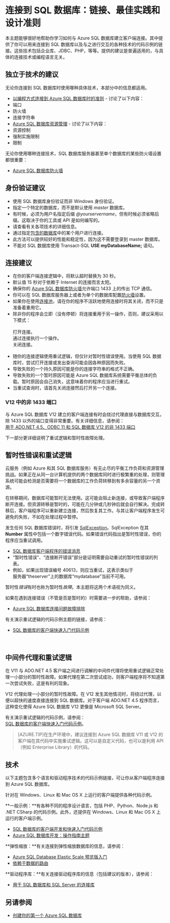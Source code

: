 <properties 
	pageTitle="连接到 SQL 数据库：链接、最佳实践和设计准则" 
	description="一个入门主题，其中收集了通过 ADO.NET 和 PHP 等技术连接到 Azure SQL 数据库的客户端程序的相关链接和建议。" 
	services="sql-database" 
	documentationCenter="" 
	authors="MightyPen" 
	manager="jeffreyg" 
	editor=""/>


<tags 
	ms.service="sql-database" 
	ms.date="08/05/2015" 
	wacn.date="09/15/2015"/>


# 连接到 SQL 数据库：链接、最佳实践和设计准则


本主题能够很好地帮助你学习如何与 Azure SQL 数据库建立客户端连接。其中提供了你可以用来连接到 SQL 数据库以及与之进行交互的各种技术的代码示例的链接。这些技术包括企业库、JDBC、PHP，等等。提供的建议是普遍适用的，与具体的连接技术或编程语言无关。


## 独立于技术的建议


无论你连接到 SQL 数据库时使用哪种具体技术，本部分中的信息都适用。


- [以编程方式连接到 Azure SQL 数据库时的准则](https://msdn.microsoft.com/zh-CN/library/azure/ee336282.aspx) - 讨论了以下内容：
 - 端口
 - 防火墙
 - 连接字符串
- [Azure SQL 数据库资源管理](https://msdn.microsoft.com/zh-CN/library/azure/dn338083.aspx) - 讨论了以下内容：
 - 资源控制
 - 强制实施限制
 - 限制


无论你使用哪种连接技术，SQL 数据库服务器甚至单个数据库的某些防火墙设置都很重要：


- [Azure SQL 数据库防火墙](https://msdn.microsoft.com/zh-CN/library/azure/ee621782.aspx)


## 身份验证建议


- 使用 SQL 数据库身份验证而非 Windows 身份验证。
- 指定一个特定的数据库，而不是默认使用 *master* 数据库。
- 有时候，必须为用户名指定后缀 *@yourservername*，但有时候必须省略后缀。这取决于你的工具或 API 是如何编写的。
 - 请查看有关各项技术的详细信息。
- 通过指定[包含的数据库](http://msdn.microsoft.com/zh-cn/library/ff929071.aspx)中的某个用户进行连接。
 - 此方法可以提供较好的性能和稳定性，因为这不需要登录到 master 数据库。
 - 不能对 SQL 数据库使用 Transact-SQL **USE myDatabaseName;** 语句。


## 连接建议


- 在你的客户端连接逻辑中，将默认超时替换为 30 秒。
 - 默认值 15 秒对于依赖于 Internet 的连接而言太短。
- 确保你的 [Azure SQL 数据库防火墙](http://msdn.microsoft.com/zh-cn/library/ee621782.aspx)允许端口 1433 上的传出 TCP 通信。
 - 你可以在 SQL 数据库服务器上或者为单个的数据库配置[防火墙](http://msdn.microsoft.com/zh-cn/library/azure/ee621782.aspx)设置。
- 如果你在使用[连接池](http://msdn.microsoft.com/library/8xx3tyca.aspx)，请在你的程序不活跃地使用连接时将其关闭，而不只是准备着重用它。
 - 除非你的程序会立即（没有停顿）将连接重用于另一操作，否则，建议采用以下模式：<br/><br/>打开连接。<br/>通过连接执行一个操作。<br/>关闭连接。<br/><br/>
- 随你的连接逻辑使用重试逻辑，但仅针对暂时性错误使用。当使用 SQL 数据库时，尝试打开连接或发出查询可能会因各种原因而失败。
 - 导致失败的一个持久原因可能是你的连接字符串的格式不正确。
 - 导致失败的一个暂时原因可能是 Azure SQL 数据库系统需要平衡总体的负载。暂时原因会自己消失，这意味着你的程序应当进行重试。
 - 当重试查询时，请首先关闭连接然后打开另一个连接。


### V12 中的非 1433 端口


与 Azure SQL 数据库 V12 建立的客户端连接有时会绕过代理直接与数据库交互。除 1433 以外的端口变得非常重要。有关详细信息，请参阅：<br/>[用于 ADO.NET 4.5、ODBC 11 和 SQL 数据库 V12 的非 1433 端口](/documentation/articles/sql-database-develop-direct-route-ports-adonet-v12)


下一部分更详细说明了重试逻辑和暂时性故障处理。


## 暂时性错误和重试逻辑


云服务（例如 Azure 和其 SQL 数据库服务）有无止尽的平衡工作负荷和资源管理挑战。如果正在从同一台计算机提供的两个数据库同时进行极繁重的处理，则管理系统可能会检测是否需要将一个数据库的工作负荷转移到有多余容量的另一个资源。


在转移期间，数据库可能暂时无法使用。这可能会阻止新连接，或导致客户端程序断开连接。但资源转移是暂时的，可能在几分钟或几秒钟后就会自行解决。完成转移后，客户端程序可以重新建立连接，然后恢复其工作。与其让客户端程序发生可避免的失败，不如在处理过程中暂停。


发生任何 SQL 数据库错误时，将引发 [SqlException](https://msdn.microsoft.com/zh-cn/library/system.data.sqlclient.sqlexception.aspx)。SqlException 在其 **Number** 属性中包括一个数字错误代码。如果错误代码指出是暂时性错误，你的程序应当重试调用。


- [SQL 数据库客户端程序的错误消息](http://msdn.microsoft.com/zh-cn/library/azure/ff394106.aspx)
 - “暂时性错误”、“连接断开错误”部分是证明需要自动重试的暂时性错误的列表。
 - 例如，如果出现错误编号 40613，则应当重试，这表示类似于<br/>服务器“theserver”上的数据库“mydatabase”当前不可用。


暂时性*错误*有时也称为暂时性*故障*。本主题将这两个术语视为同义。


如果在遇到连接错误（不管是否是暂时的）时需要进一步的帮助，请参阅：


- [Azure SQL 数据库连接问题故障排除](http://support.microsoft.com/zh-CN/kb/2980233)


有关演示重试逻辑的代码示例主题的链接，请参阅：


- [SQL 数据库的客户端快速入门代码示例](/documentation/articles/sql-database-develop-quick-start-client-code-samples)


<a id="gatewaynoretry" name="gatewaynoretry">&nbsp;</a>


## 中间件代理和重试逻辑


在 V11 与 ADO.NET 4.5 客户端之间进行调解的中间件代理将使用重试逻辑正常处理一小部分的暂时性故障。如果代理在第二次尝试成功，则客户端程序将不知道第一次尝试失败，这是有利的现象。


V12 代理处理一小部分的暂时性故障。在 V12 发生其他情况时，将绕过代理，以便以超快的速度直接连接到 SQL 数据库。对于客户端 ADO.NET 4.5 程序而言，这种变化使得 Azure SQL 数据库 V12 更像是 Microsoft SQL Server。


有关演示重试逻辑的代码示例，请参阅：<br/>[SQL 数据库的客户端快速入门代码示例](/documentation/articles/sql-database-develop-quick-start-client-code-samples)。


> [AZURE.TIP]在生产环境中，建议连接到 Azure SQL 数据库 V11 或 V12 的客户端在其代码中实施重试逻辑。这可以是自定义代码，也可以是利用 API（例如 Enterprise Library）的代码。


## 技术


以下主题包含多个语言和驱动程序技术的代码示例链接，可让你从客户端程序连接到 Azure SQL 数据库。


针对在 Windows、Linux 和 Mac OS X 上运行的客户端提供各种代码示例。


**一般示例：**有各种不同的程序设计语言，包括 PHP、Python、Node.js 和 .NET CSharp 的代码示例。此外，还提供在 Windows、Linux 和 Mac OS X 上运行的客户端示例。


- [SQL 数据库的客户端开发和快速入门代码示例](/documentation/articles/sql-database-develop-quick-start-client-code-samples)
- [Azure SQL 数据库开发：操作指南主题](http://msdn.microsoft.com/zh-cn/library/azure/ee621787.aspx)


**弹性缩放：**有关连接到弹性缩放数据库的信息，请参阅：


- [Azure SQL Database Elastic Scale 预览版入门](/documentation/articles/sql-database-elastic-scale-get-started)
- [依赖于数据的路由](/documentation/articles/sql-database-elastic-scale-data-dependent-routing)


**驱动程序库：**有关连接驱动程序库的信息（包括建议的版本），请参阅：


- [用于 SQL 数据库和 SQL Server 的连接库](/documentation/articles/sql-database-libraries)


## 另请参阅


- [创建你的第一个 Azure SQL 数据库](/documentation/articles/sql-database-get-started)

 

<!---HONumber=69-->